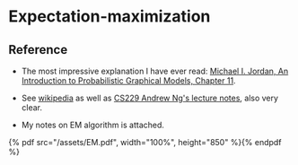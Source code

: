 # Expectation-maximization

## Reference

- The most impressive explanation I have ever read: [Michael I. Jordan, An Introduction to Probabilistic Graphical Models, Chapter 11](https://people.eecs.berkeley.edu/~jordan/prelims/chapter11.pdf).

- See [wikipedia](https://en.wikipedia.org/wiki/Expectation%E2%80%93maximization_algorithm#Proof_of_correctness) as well as [CS229 Andrew Ng's lecture notes](http://cs229.stanford.edu/notes/cs229-notes8.pdf), also very clear.

- My notes on EM algorithm is attached.

{% pdf src="/assets/EM.pdf", width="100%", height="850" %}{% endpdf %}